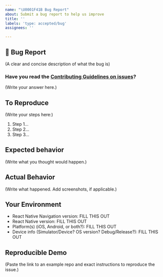 ```yaml
---
name: "\U0001F41B Bug Report"
about: Submit a bug report to help us improve
title: ''
labels: 'type: accepted/bug'
assignees: ''

---
```


## 🐛 Bug Report

(A clear and concise description of what the bug is)

### Have you read the [Contributing Guidelines on issues](https://wix.github.io/react-native-navigation/docs/meta-contributing)?

(Write your answer here.)

## To Reproduce

(Write your steps here:)

1. Step 1...
1. Step 2...
1. Step 3...

## Expected behavior

<!--
  How did you expect your project to behave?
  It’s fine if you’re not sure your understanding is correct.
  Write down what you thought would happen.
-->

(Write what you thought would happen.)

## Actual Behavior

<!--
  Did something go wrong?
  Is something broken, or not behaving as you expected?
  Describe this section in detail, and attach screenshots if possible.
  Don't only say "it doesn't work"!
-->

(Write what happened. Add screenshots, if applicable.)

## Your Environment

<!-- Include as many relevant details about the environment you experienced the bug in -->

* React Native Navigation version: FILL THIS OUT
* React Native version: FILL THIS OUT
* Platform(s) (iOS, Android, or both?): FILL THIS OUT
* Device info (Simulator/Device? OS version? Debug/Release?): FILL THIS OUT

## Reproducible Demo

(Paste the link to an example repo and exact instructions to reproduce the issue.)

<!--
  What happens if you skip this step?

  Someone will read your bug report, and maybe will be able to help you,
  but it’s unlikely that it will get much attention from the team. Eventually,
  the issue will likely get closed in favor of issues that have reproducible demos.

  Please remember that:

    * Issues without reproducible demos have a very low priority.
    * The person fixing the bug would have to do that anyway. Please be respectful of their time.
    * You might figure out the issues yourself as you work on extracting it.

  Thanks for helping us help you!
-->
